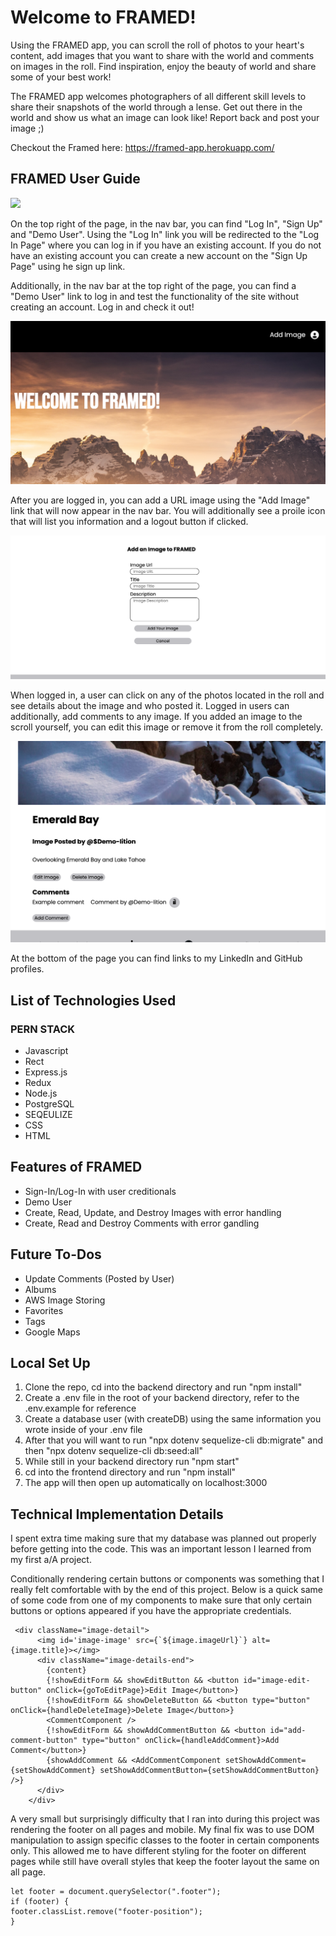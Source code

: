 # Welcome to FRAMED!

Using the FRAMED app, you can scroll the roll of photos to your heart's content, add images that you want to share with the world and comments on images in the roll. Find inspiration, enjoy the beauty of world and share some of your best work!

The FRAMED app welcomes photographers of all different skill levels to share their snapshots of the world through a lense. Get out there in the world and show us what an image can look like! Report back and post your image ;)

Checkout the Framed here: https://framed-app.herokuapp.com/

## FRAMED User Guide

![](README-images/splash.png)

On the top right of the page, in the nav bar, you can find "Log In", "Sign Up" and "Demo User". Using the "Log In" link you will be redirected to the "Log In Page" where you can log in if you have an existing account. If you do not have an existing account you can create a new account on the "Sign Up Page" using he sign up link.

Additionally, in the nav bar at the top right of the page, you can find a "Demo User" link to log in and test the functionality of the site without creating an account. Log in and check it out!

![](README-images/Add-Image.png)

After you are logged in, you can add a URL image using the "Add Image" link that will now appear in the nav bar. You will additionally see a proile icon that will list you information and a logout button if clicked.

![](README-images/add-image-page.png)

When logged in, a user can click on any of the photos located in the roll and see details about the image and who posted it. Logged in users can additionally, add comments to any image. If you added an image to the scroll yourself, you can edit this image or remove it from the roll completely.

![](README-images/Photo-detail.png)

At the bottom of the page you can find links to my LinkedIn and GitHub profiles.

## List of Technologies Used

### PERN STACK

- Javascript
- Rect
- Express.js
- Redux
- Node.js
- PostgreSQL
- SEQEULIZE
- CSS
- HTML

## Features of FRAMED

- Sign-In/Log-In with user creditionals
- Demo User
- Create, Read, Update, and Destroy Images with error handling
- Create, Read and Destroy Comments with error gandling

## Future To-Dos

- Update Comments (Posted by User)
- Albums
- AWS Image Storing
- Favorites
- Tags
- Google Maps

## Local Set Up

1) Clone the repo, cd into the backend directory and run "npm install"
2) Create a .env file in the root of your backend directory, refer to the .env.example for reference
3) Create a database user (with createDB) using the same information you wrote inside of your .env file
4) After that you will want to run "npx dotenv sequelize-cli db:migrate" and then "npx dotenv sequelize-cli db:seed:all" 
5) While still in your backend directory run "npm start"
6) cd into the frontend directory and run "npm install"
7) The app will then open up automatically on localhost:3000

## Technical Implementation Details

I spent extra time making sure that my database was planned out properly before getting into the code. This was an important lesson I learned from my first a/A project.

Conditionally rendering certain buttons or components was something that I really felt comfortable with by the end of this project. Below is a quick same of some code from one of my components to make sure that only certain buttons or options appeared if you have the appropriate credentials.

```
 <div className="image-detail">
      <img id='image-image' src={`${image.imageUrl}`} alt={image.title}></img>
      <div className="image-details-end">
        {content}
        {!showEditForm && showEditButton && <button id="image-edit-button" onClick={goToEditPage}>Edit Image</button>}
        {!showEditForm && showDeleteButton && <button type="button" onClick={handleDeleteImage}>Delete Image</button>}
        <CommentComponent />
        {!showEditForm && showAddCommentButton && <button id="add-comment-button" type="button" onClick={handleAddComment}>Add Comment</button>}
        {showAddComment && <AddCommentComponent setShowAddComment={setShowAddComment} setShowAddCommentButton={setShowAddCommentButton} />}
      </div>
    </div>
```

A very small but surprisingly difficulty that I ran into during this project was rendering the footer on all pages and mobile. My final fix was to use DOM manipulation to assign specific classes to the footer in certain components only. This allowed me to have different styling for the footer on different pages while still have overall styles that keep the footer layout the same on all page.

```
let footer = document.querySelector(".footer");
if (footer) {
footer.classList.remove("footer-position");
}
```
